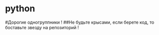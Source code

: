 # python

#Дорогие одногруппники !
##Не будьте крысами, если берете код, то боставьте звезду на репозиторий !
